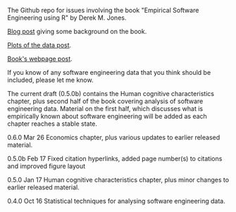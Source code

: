
The Github repo for issues involving the book "Empirical Software Engineering using R" by Derek M. Jones.

[Blog post](http://shape-of-code.coding-guidelines.com/2012/06/22/background-to-my-book-project-empirical-software-engineering-with-r/) giving some background on the book.

[Plots of the data post](http://www.knosof.co.uk/ESEUR/figures/index.html).

[Book's webpage post](http://www.knosof.co.uk/ESEUR/index.html).

If you know of any software engineering data that you think should be included, please let me know.

The current draft (0.5.0b) contains the Human cognitive characteristics chapter, plus second half of the book covering analysis of software engineering data.  Material on the first half, which discusses what is empirically known about software engineering will be added as each chapter reaches a stable state.

0.6.0  Mar 26 Economics chapter, plus various updates to earlier released material.

0.5.0b Feb 17 Fixed citation hyperlinks, added page number(s) to citations and improved figure layout

0.5.0  Jan 17 Human cognitive characteristics chapter, plus minor changes to earlier released material.

0.4.0  Oct 16 Statistical techniques for analysing software engineering data.

